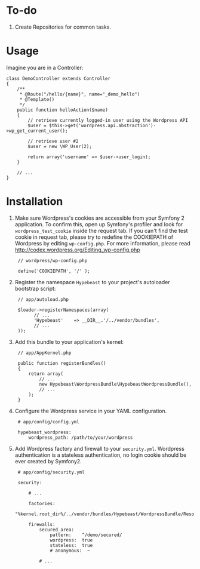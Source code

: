 To-do
=====

1. Create Repositories for common tasks.

Usage 
=====

Imagine you are in a Controller:

    class DemoController extends Controller
    {
        /**
         * @Route("/hello/{name}", name="_demo_hello")
         * @Template()
         */
        public function helloAction($name)
        {
            // retrieve currently logged-in user using the Wordpress API
            $user = $this->get('wordpress.api.abstraction')->wp_get_current_user();
            
            // retrieve user #2
            $user = new \WP_User(2);

            return array('username' => $user->user_login);
        }

        // ...
    }

Installation
============

1. Make sure Wordpress's cookies are accessible from your Symfony 2 application. To confirm this, open up Symfony's profiler and look for `wordpress_test_cookie` inside the request tab.
   If you can't find the test cookie in request tab, please try to redefine the COOKIEPATH of Wordpress by editing `wp-config.php`. 
   For more information, please read http://codex.wordpress.org/Editing_wp-config.php

        // wordpress/wp-config.php

        define('COOKIEPATH', '/' );    

2. Register the namespace `Hypebeast` to your project's autoloader bootstrap script:

        // app/autoload.php

        $loader->registerNamespaces(array(
              // ...
              'Hypebeast'    => __DIR__.'/../vendor/bundles',
              // ...
        ));

3. Add this bundle to your application's kernel:

        // app/AppKernel.php

        public function registerBundles()
        {
            return array(
                // ...
                new Hypebeast\WordpressBundle\HypebeastWordpressBundle(),
                // ...
            );
        }

4. Configure the Wordpress service in your YAML configuration.
        
        # app/config/config.yml
        
        hypebeast_wordpress:
            wordpress_path: /path/to/your/wordpress

5. Add Wordpress factory and firewall to your `security.yml`. Wordpress authentication is a stateless authentication, no login cookie should be ever created by Symfony2.

        # app/config/security.yml
        
        security:
            
            # ...
            
            factories:
                - "%kernel.root_dir%/../vendor/bundles/Hypebeast/WordpressBundle/Resources/config/security_factories.xml"
            
            firewalls:
                secured_area:
                    pattern:    ^/demo/secured/
                    wordpress:  true
                    stateless:  true
                    # anonymous:  ~
                    
                # ...